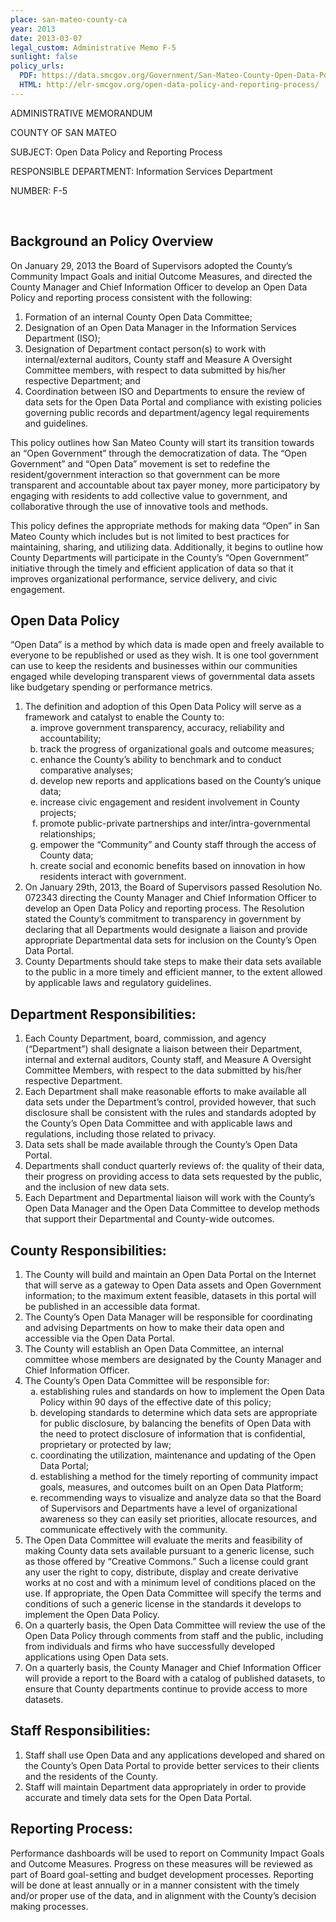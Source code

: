 ```yaml
---
place: san-mateo-county-ca
year: 2013
date: 2013-03-07
legal_custom: Administrative Memo F-5
sunlight: false
policy_urls:
  PDF: https://data.smcgov.org/Government/San-Mateo-County-Open-Data-Policy/pebe-j2ye
  HTML: http://elr-smcgov.org/open-data-policy-and-reporting-process/
---
```


<p>ADMINISTRATIVE MEMORANDUM</p>
<p>COUNTY OF SAN MATEO</p>
<p>SUBJECT: Open Data Policy and Reporting Process</p>
<p>RESPONSIBLE DEPARTMENT: Information Services Department</p>
<p>NUMBER: F-5</p>
<br>
<h2>Background an Policy Overview</h2>
<p>On January 29, 2013 the Board of Supervisors adopted the County&#8217;s Community Impact Goals and initial Outcome Measures, and directed the County Manager and Chief Information Officer to develop an Open Data Policy and reporting process consistent with the following:</p>
<ol>
<li>Formation of an internal County Open Data Committee;</li>
<li>Designation of an Open Data Manager in the Information Services Department (ISO);</li>
<li>Designation of Department contact person(s) to work with internal/external auditors, County staff and Measure A Oversight Committee members, with respect to data submitted by his/her respective Department; and</li>
<li>Coordination between ISO and Departments to ensure the review of data sets for the Open Data Portal and compliance with existing policies governing public records and department/agency legal requirements and guidelines.</li>
</ol>
<p>This policy outlines how San Mateo County will start its transition towards an &#8220;Open Government&#8221; through the democratization of data. The &#8220;Open Government&#8221; and &#8220;Open Data&#8221; movement is set to redefine the resident/government interaction so that government can be more transparent and accountable about tax payer money, more participatory by engaging with residents to add collective value to government, and collaborative through the use of innovative tools and methods.</p>
<p>This policy defines the appropriate methods for making data &#8220;Open&#8221; in San Mateo County which includes but is not limited to best practices for maintaining, sharing, and utilizing data. Additionally, it begins to outline how County Departments will participate in the County&#8217;s &#8220;Open Government&#8221; initiative through the timely and efficient application of data so that it improves organizational performance, service delivery, and civic engagement.</p>
<h2>Open Data Policy</h2>
<p>&#8220;Open Data&#8221; <span class="def-open">is a method by which data is made open and freely available to everyone to be republished or used as they wish.</span> It is one tool government can use to keep the residents and businesses within our communities engaged while developing transparent views of governmental data assets like budgetary spending or performance metrics.</p>
<ol>
<li>The definition and adoption of this Open Data Policy will serve as a framework and catalyst to enable the County to:
<ol type="a">
<li>improve <span class="g-goals-and-values">government transparency, accuracy, reliability and accountability;</span></li>
<li>track the <span class="g-goals-and-values">progress of organizational goals and outcome</span> measures;</li>
<li>enhance the County&#8217;s ability to <span class="g-goals-and-values">benchmark and to conduct comparative analyses;</span></li>
<li><span class="g-goals-and-values">develop new reports and applications based on </span>the County&#8217;s unique data;</li>
<li>increase civic engagement and resident involvement in County projects;</li>
<li><span class="g-goals-and-values">promote public-private partnerships</span> and inter/intra-governmental relationships;</li>
<li><span class="g-goals-and-values">empower the &#8220;Community&#8221; and County staff through the access of County data;</span></li>
<li>create <span class="g-goals-and-values">social and economic benefits based on innovation in how residents interact with government</span>.</li>
</ol>
</li>
<li>On January 29th, 2013, the Board of Supervisors passed Resolution No. 072343 directing the County Manager and Chief Information Officer to develop an Open Data Policy and reporting process. The Resolution stated the County&#8217;s commitment to transparency in government by declaring that all Departments would designate a liaison and provide appropriate Departmental data sets for inclusion on the County&#8217;s Open Data Portal.</li>
<li>County Departments should <span class="g-real-time-updates">take steps to make their data sets available to the public in a more timely and efficient manner, to the extent allowed by applicable laws and regulatory guidelines.</span></li>
</ol>
<h2>Department Responsibilities:</h2>
<ol>
<li><span class="g-oversight-authority">Each County Department, board, commission, and agency </span>(&#8220;Department&#8221;) shall designate a liaison between their Department, internal and external auditors, County staff, and Measure A Oversight Committee Members, with respect to the data submitted by his/her respective Department.</li>
<li><span class="g-sensitive-information">Each Department shall make reasonable efforts to make available all data sets under the Department&#8217;s control, provided however, that such disclosure shall be consistent with the rules and standards adopted by the County&#8217;<span class="g-binding-regulations">s Open Data Committee and with </span>applicable laws and regulations, including those related to privacy.</span></li>
<li>Data sets shall be <span class="g-data-portals-and-websites">made available through the County&#8217;s Open Data Portal</span>.</li>
<li><span class="g-data-quality"><span class="g-future-review">Departments shall conduct quarterly reviews of: the quality of their data, their progress on providing access to data sets requested by the public, and the inclusion of new data sets</span></span>.</li>
<li>Each Department and Departmental liaison will work with the County&#8217;s Open Data Manager and the Open Data Committee to develop methods that support their Departmental and County-wide outcomes.</li>
</ol>
<h2>County Responsibilities:</h2>
<ol>
<li><span class="g-data-portals-and-websites">The County will build and maintain an Open Data Portal on the Internet that will serve as a gateway to Open Data assets and Open Government information</span>; <span class="g-open-formats">to the maximum extent feasible, datasets in this portal will be published in an accessible data format</span>.</li>
<li>The County&#8217;<span class="g-oversight-authority">s Open Data Manager will be responsible for coordinating and advising Departments on how to make their data open and accessible via the Open Data Portal</span>.</li>
<li><span class="g-oversight-authority">The County will establish an Open Data Committee</span>, an internal committee whose members are designated by the County Manager and Chief Information Officer.</li>
<li>The County&#8217;s Open Data Committee will be responsible for:
<ol type="a">
<li><span class="g-binding-regulations">establishing rules and standards on how to implement the Open Data Policy within 90 days of the effective date of this policy</span>;</li>
<li><span class="g-sensitive-information">developing standards to determine which data sets are appropriate for public disclosure, by balancing the benefits of Open Data with the need to protect disclosure of information that is confidential, proprietary or protected by law</span>;</li>
<li>coordinating the utilization, maintenance and updating of the Open Data Portal;</li>
<li>establishing a method for the timely reporting of community impact goals, measures, and outcomes built on an Open Data Platform;</li>
<li>recommending ways to visualize and analyze data so that the Board of Supervisors and Departments have a level of organizational awareness so they can easily set priorities, allocate resources, and communicate effectively with the community.</li>
</ol>
</li>
<li><span class="g-license-free">The Open Data Committee will evaluate the merits and feasibility of making County data sets available pursuant to a generic license, such as those offered by &#8220;Creative Commons.&#8221; Such a license could grant any user the right to copy, distribute, display and create derivative works at no cost and with a minimum level of conditions placed on the use. If appropriate, the Open Data Committee will specify the terms and conditions of such a generic license in the standards it develops to implement the Open Data Policy.</span></li>
<li><span class="g-public-participation"><span class="g-future-review">On a quarterly basis, the Open Data Committee will review the use of the Open Data Policy through comments from staff and the public, including from individuals and firms who have successfully developed applications using Open Data sets</span></span>.</li>
<li><span class="g-future-review">On a quarterly basis, the County Manager and Chief Information Officer will provide a report to the Board with a catalog of published datasets, to ensure that County departments continue to provide access to more datasets</span>.</li>
</ol>
<h2>Staff Responsibilities:</h2>
<ol>
<li>Staff shall use Open Data and any applications developed and shared on the County&#8217;s Open Data Portal to provide better services to their clients and the residents of the County.</li>
<li><span class="g-real-time-updates"><span class="g-data-quality">Staff will maintain Department data appropriately in order to provide accurate and timely data sets for the Open Data Portal</span></span>.</li>
</ol>
<h2>Reporting Process:</h2>
<p>Performance dashboards will be used to report on Community Impact Goals and Outcome Measures. Progress on these measures will be reviewed as part of Board goal-setting and budget development processes. Reporting will be done at least annually or in a manner consistent with the timely and/or proper use of the data, and in alignment with the County&#8217;s decision making processes.</p>
